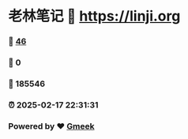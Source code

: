 # 老林笔记 :link: https://linji.org 
### :page_facing_up: [46](https://linji.org/tag.html) 
### :speech_balloon: 0 
### :hibiscus: 185546 
### :alarm_clock: 2025-02-17 22:31:31 
### Powered by :heart: [Gmeek](https://github.com/Meekdai/Gmeek)
